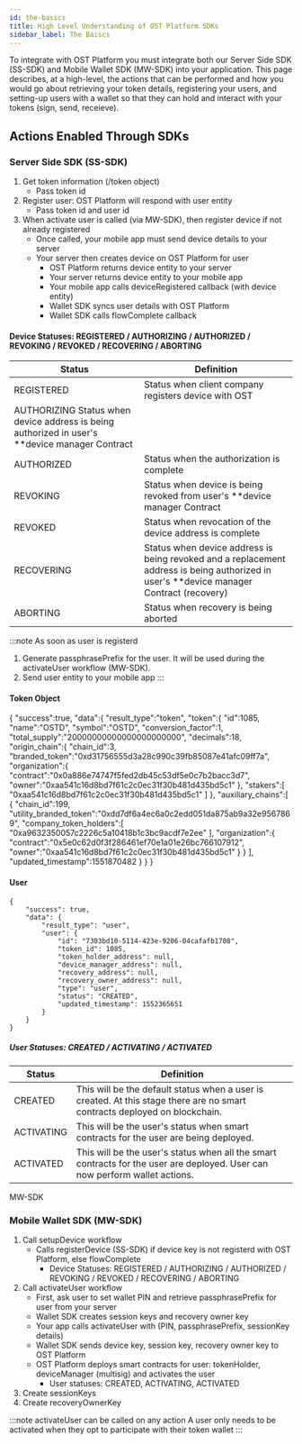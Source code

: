 ```yaml
---
id: the-basics
title: High Level Understanding of OST Platform SDKs
sidebar_label: The Baiscs
---
```


To integrate with OST Platform you must integrate both our Server Side SDK (SS-SDK) and Mobile Wallet SDK (MW-SDK) into your application. This page describes, at a high-level, the actions that can be performed and how you would go about retrieving your token details, registering your users, and setting-up users with a wallet so that they can hold and interact with your tokens (sign, send, receieve).

## Actions Enabled Through SDKs

### Server Side SDK (SS-SDK)
1. Get token information (/token object)
    * Pass token id
2. Register user: OST Platform will respond with user entity
    * Pass token id and user id
3. When activate user is called (via MW-SDK), then register device if not already registered
    * Once called, your mobile app must send device details to your server
    * Your server then creates device on OST Platform for user
        * OST Platform returns device entity to your server
        * Your server returns device entity to your mobile app
        * Your mobile app calls deviceRegistered callback (with device entity)
        * Wallet SDK syncs user details with OST Platform
        * Wallet SDK calls flowComplete callback 

#### Device Statuses: REGISTERED / AUTHORIZING / AUTHORIZED / REVOKING / REVOKED / RECOVERING / ABORTING
| Status | Definition |
| --- | --- |
| REGISTERED | Status when client company registers device with OST |
| AUTHORIZING Status when device address is being authorized in user's **device manager Contract |
| AUTHORIZED | Status when the authorization is complete |
| REVOKING | Status when device is being revoked from user's **device manager Contract |
| REVOKED | Status when revocation of the device address is complete |
| RECOVERING | Status when device address is being revoked and a replacement address is being authorized in user's **device manager Contract (recovery) |
| ABORTING | Status when recovery is being aborted |

:::note As soon as user is registerd
1. Generate passphrasePrefix for the user. It will be used during the activateUser workflow (MW-SDK).
2. Send user entity to your mobile app
:::

#### Token Object

{
  "success":true,
  "data":{
    "result_type":"token",
    "token":{
      "id":1085,
      "name":"OSTD",
      "symbol":"OSTD",
      "conversion_factor":1,
      "total_supply":"20000000000000000000000",
      "decimals":18,
      "origin_chain":{
        "chain_id":3,
        "branded_token":"0xd31756555d3a28c990c39fb85087e41afc09ff7a",
        "organization":{
          "contract":"0x0a886e74747f5fed2db45c53df5e0c7b2bacc3d7",
          "owner":"0xaa541c16d8bd7f61c2c0ec31f30b481d435bd5c1"
        },
        "stakers":[
          "0xaa541c16d8bd7f61c2c0ec31f30b481d435bd5c1"
        ]
      },
      "auxiliary_chains":[
        {
          "chain_id":199,
          "utility_branded_token":"0xdd7df6a4ec6a0c2edd051da875ab9a32e9567869",
          "company_token_holders":[
            "0xa9632350057c2226c5a10418b1c3bc9acdf7e2ee"
          ],
          "organization":{
            "contract":"0x5e0c62d0f3f286461ef70e1a01e26bc766107912",
            "owner":"0xaa541c16d8bd7f61c2c0ec31f30b481d435bd5c1"
          }
        }
      ],
      "updated_timestamp":1551870482
    }
  }
}

#### User

```
{
    "success": true,
    "data": {
        "result_type": "user",
        "user": {
            "id": "7303bd10-5114-423e-9206-04cafafb1708",
            "token_id": 1085,
            "token_holder_address": null,
            "device_manager_address": null,
            "recovery_address": null,
            "recovery_owner_address": null,
            "type": "user",
            "status": "CREATED",
            "updated_timestamp": 1552365651
        }
    }
}
```

##### User Statuses: CREATED / ACTIVATING / ACTIVATED

| Status | Definition | 
| --- | --- |
| CREATED | This will be the default status when a user is created. At this stage there are no smart contracts deployed on blockchain. |
| ACTIVATING | This will be the user's status when smart contracts for the user are being deployed. |
| ACTIVATED | This will be the user's status when all the smart contracts for the user are deployed. User can now perform wallet actions. |

MW-SDK




### Mobile Wallet SDK (MW-SDK)
1. Call setupDevice workflow
    * Calls registerDevice (SS-SDK) if device key is not registerd with OST Platform, else flowComplete
        * Device Statuses: REGISTERED / AUTHORIZING / AUTHORIZED / REVOKING / REVOKED / RECOVERING / ABORTING
2. Call activateUser workflow
    * First, ask user to set wallet PIN and retrieve passphrasePrefix for user from your server
    * Wallet SDK creates session keys and recovery owner key
    * Your app calls activateUser with (PIN, passphrasePrefix, sessionKey details)
    * Wallet SDK sends device key, session key, recovery owner key to OST Platform
    * OST Platform deploys smart contracts for user: tokenHolder, deviceManager (multisig) and activates the user
        * User statuses: CREATED, ACTIVATING, ACTIVATED
3. Create sessionKeys
4. Create recoveryOwnerKey

:::note activateUser can be called on any action
A user only needs to be activated when they opt to participate with their token wallet
:::





